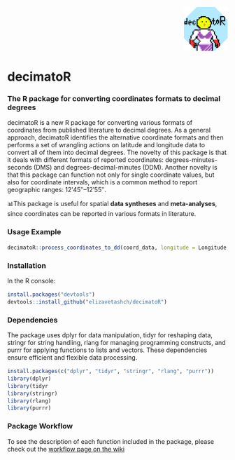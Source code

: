 <p align="right">
  <img src="documentation/decimatoR_logo.png" alt="logo" width="100">
</p>

# decimatoR 
### The R package for converting coordinates formats to decimal degrees
decimatoR is a new R package for converting various formats of coordinates from published literature to decimal degrees. As a general approach, decimatoR identifies the alternative coordinate formats and then performs a set of wrangling actions on latitude and longitude data to convert all of them into decimal degrees. The novelty of this package is that it deals with different formats of reported coordinates: degrees-minutes-seconds (DMS) and degrees-decimal-minutes (DDM). Another novelty is that this package can function not only for single coordinate values, but also for coordinate intervals, which is a common method to report geographic ranges: 12ʹ45ʺ–12ʹ55ʺ. 


📊This package is useful for spatial **data syntheses** and **meta-analyses**, since coordinates can be reported in various formats in literature. 


### Usage Example
```R
decimatoR::process_coordinates_to_dd(coord_data, longitude = Longitude, latitude = Latitude)
```

### Installation 
In the R console: 

```R
install.packages("devtools")
devtools::install_github("elizavetashch/decimatoR")
```

### Dependencies 

The package uses dplyr for data manipulation, tidyr for reshaping data, stringr for string handling, rlang for managing programming constructs, and purrr for applying functions to lists and vectors. These dependencies ensure efficient and flexible data processing.
```R
install.packages(c("dplyr", "tidyr", "stringr", "rlang", "purrr"))
library(dplyr)
library(tidyr
library(stringr)
library(rlang)
library(purrr)
```
### Package Workflow 
To see the description of each function included in the package, please check out the [workflow page on the wiki](../elizavetashch/decimatoR/wiki/The-decimatoR-workflow)


